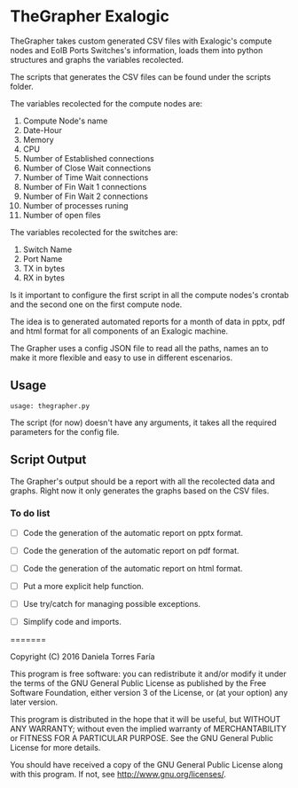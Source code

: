 TheGrapher Exalogic
===================

TheGrapher takes custom generated CSV files with Exalogic's compute nodes and EoIB Ports Switches's information, loads them into python structures and graphs the variables recolected.

The scripts that generates the CSV files can be found under the scripts folder. 

The variables recolected for the compute nodes are:

1. Compute Node's name
2. Date-Hour 
3. Memory
4. CPU
5. Number of Established connections
6. Number of Close Wait connections 
7. Number of Time Wait connections 
8. Number of Fin Wait 1 connections 
8. Number of Fin Wait 2 connections 
8. Number of processes runing 
8. Number of open files

 The variables recolected for the switches are:

 1. Switch Name
 2. Port Name 
 3. TX in bytes
 4. RX in bytes 

Is it important to configure the first script in all the compute nodes's crontab and the second one on the first compute node. 

The idea is to generated automated reports for a month of data in pptx, pdf and html format for all components of an Exalogic machine. 

The Grapher uses a config JSON file to read all the paths, names an to make it more flexible and easy to use in different escenarios. 

## Usage


```
usage: thegrapher.py
```

The script (for now) doesn't have any arguments, it takes all the required parameters for the config file.

## Script Output

The Grapher's output should be a report with all the recolected data and graphs. Right now it only generates the graphs based on the CSV files.


### To do list
- [ ] Code the generation of the automatic report on pptx format.
- [ ] Code the generation of the automatic report on pdf format.
- [ ] Code the generation of the automatic report on html format.
- [ ] Put a more explicit help function.
- [ ] Use try/catch for managing possible exceptions.
- [ ] Simplify code and imports.


=======

Copyright (C) 2016 Daniela Torres Faría

This program is free software: you can redistribute it and/or modify it under the terms of the GNU General Public License as published by the Free Software Foundation, either version 3 of the License, or (at your option) any later version.

This program is distributed in the hope that it will be useful, but WITHOUT ANY WARRANTY; without even the implied warranty of MERCHANTABILITY or FITNESS FOR A PARTICULAR PURPOSE.  See the GNU General Public License for more details.

You should have received a copy of the GNU General Public License along with this program.  If not, see <http://www.gnu.org/licenses/>.
